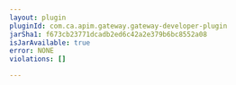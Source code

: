 ```yaml
---
layout: plugin
pluginId: com.ca.apim.gateway.gateway-developer-plugin
jarSha1: f673cb23771dcadb2ed6c42a2e379b6bc8552a08
isJarAvailable: true
error: NONE
violations: []

---
```

